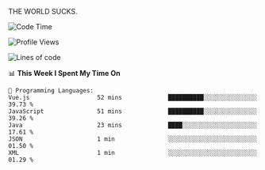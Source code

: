THE WORLD SUCKS.

<!--START_SECTION:waka-->
![Code Time](http://img.shields.io/badge/Code%20Time-1%2C186%20hrs%2011%20mins-blue)

![Profile Views](http://img.shields.io/badge/Profile%20Views-0-blue)

![Lines of code](https://img.shields.io/badge/From%20Hello%20World%20I%27ve%20Written-1.6%20million%20lines%20of%20code-blue)

📊 **This Week I Spent My Time On** 

```text
💬 Programming Languages: 
Vue.js                   52 mins             ██████████░░░░░░░░░░░░░░░   39.73 % 
JavaScript               51 mins             ██████████░░░░░░░░░░░░░░░   39.26 % 
Java                     23 mins             ████░░░░░░░░░░░░░░░░░░░░░   17.61 % 
JSON                     1 min               ░░░░░░░░░░░░░░░░░░░░░░░░░   01.50 % 
XML                      1 min               ░░░░░░░░░░░░░░░░░░░░░░░░░   01.29 % 
```


<!--END_SECTION:waka-->
